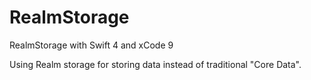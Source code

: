 # RealmStorage
RealmStorage with Swift 4 and xCode 9

Using Realm storage for storing data instead of traditional "Core Data".
